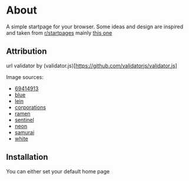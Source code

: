 # About

A simple startpage for your browser. Some ideas and design are inspired and taken from [r/startpages](https://reddit.com/r/startpages) mainly [this one](https://github.com/aman333nolawz/startpage-v2)

## Attribution

url validator by (validator.js)[https://github.com/validatorjs/validator.js]

Image sources:

- [69414913](https://www.pixiv.net/en/artworks/69414913)
- [blue](https://twitter.com/i/web/status/974315063044603904)
- [lein](https://twitter.com/i/web/status/1161923643238039552)
- [corporations](https://www.artstation.com/artwork/Xnwnn3)
- [ramen](https://www.artstation.com/artwork/Xnwnn3)
- [sentinel](https://www.artstation.com/artwork/Xnwnn3)
- [neon](https://www.artstation.com/artwork/Xnwnn3)
- [samurai](https://www.artstation.com/artwork/Xnwnn3)
- [white](https://www.pixiv.net/en/artworks/69754916)

## Installation

You can either set your default home page
